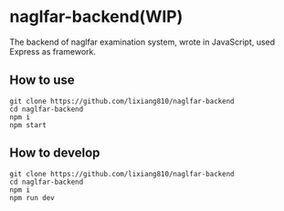 # naglfar-backend(WIP)
The backend of naglfar examination system, wrote in JavaScript, used Express as framework.

## How to use
```
git clone https://github.com/lixiang810/naglfar-backend
cd naglfar-backend
npm i
npm start
```

## How to develop
```
git clone https://github.com/lixiang810/naglfar-backend
cd naglfar-backend
npm i
npm run dev
```
